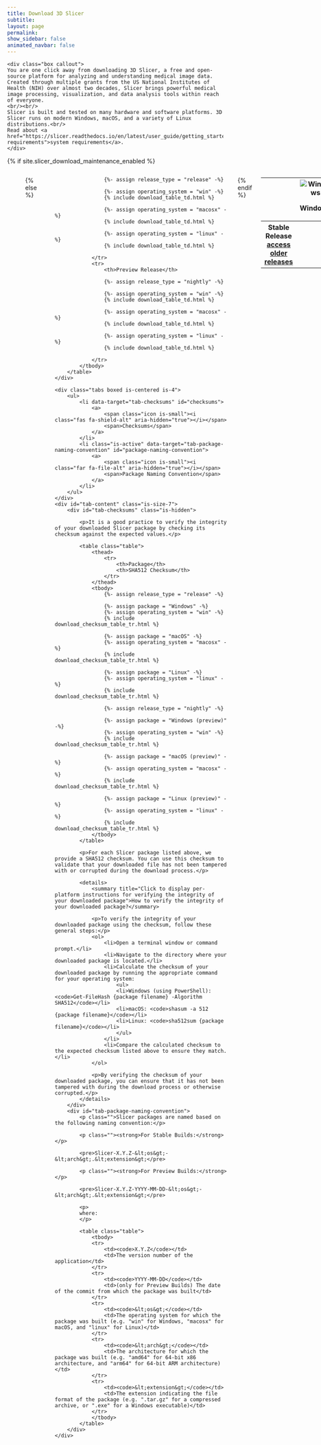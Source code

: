 ```yaml
---
title: Download 3D Slicer
subtitle:
layout: page
permalink:
show_sidebar: false
animated_navbar: false
---
```

<div class="download" markdown="0">

    <div class="box callout">
    You are one click away from downloading 3D Slicer, a free and open-source platform for analyzing and understanding medical image data.
    Created through multiple grants from the US National Institutes of Health (NIH) over almost two decades, Slicer brings powerful medical image processing, visualization, and data analysis tools within reach of everyone.
    <br/><br/>
    Slicer is built and tested on many hardware and software platforms. 3D Slicer runs on modern Windows, macOS, and a variety of Linux distributions.<br/>
    Read about <a href="https://slicer.readthedocs.io/en/latest/user_guide/getting_started.html#system-requirements">system requirements</a>.
    </div>

{% if site.slicer_download_maintenance_enabled %}
    <div class="columns is-mobile is-centered has-text-centered">

      <div class="column is-12">
        <h1 class="title is-2">
          We&rsquo;ll be back very soon! Scheduled maintenance happening on June 27th, 2023.
        </h1>
        <h2 class="subtitle is-4">
          Sorry for the inconvenience but we&rsquo;re performing some maintenance at the moment.
          If you have questions or would like to learn more, see <a href="https://discourse.slicer.org/t/maintenance-of-download-slicer-org-slicer-kitware-com-and-slicer-packages-kitware-com-planned-for-june-27th-2023-2-00pm-to-4-00pm-et/30250">here</a>, otherwise we anticipate the maintenance to last for approximately two hours, from 2:00 PM to 4:00 PM ET on June 27th, 2023.

          In the meantime, explore our <a href="https://slicer.readthedocs.io/">documentation</a> for tips on how to use Slicer or join our <a href="https://discourse.slicer.org/">Forum</a> to connect with other users.
        </h2>
      </div>
    </div>
{% else %}
    <!-- This section contains jinja2 templates intended to be used in https://github.com/Slicer/slicer_download -->
    <div class="columns is-mobile is-centered">
        <table class="installers column is-three-quarters">
            <thead>
                <tr>
                    <th width="200"></th>
                    <th width="225">
                        <img src="assets/img/platforms/windows-logo.svg" alt="Windows">
                        <p>Windows</p>
                    </th>
                    <th width="225">
                        <img src="assets/img/platforms/apple-logo.svg" alt="macOS">
                        <p>macOS</p>
                    </th>
                    <th width="225">
                        <img src="assets/img/platforms/linux-logo.svg" alt="Linux">
                        <p>Linux<br><span class="table-subheader"><a href="https://slicer.readthedocs.io/en/latest/user_guide/getting_started.html#linux" target="_blank" rel="noopener noreferrer">prerequisites</a></span></p>
                    </th>
                </tr>
            </thead>
            <tbody>
                <tr>
                    <th>Stable Release<br /><span class="table-subheader"><a href="https://www.slicer.org/wiki/Documentation/Nightly/FAQ/General#Where_can_I_download_Slicer.3F">access older releases</a></span></th>

                    {%- assign release_type = "release" -%}

                    {%- assign operating_system = "win" -%}
                    {% include download_table_td.html %}

                    {%- assign operating_system = "macosx" -%}
                    {% include download_table_td.html %}

                    {%- assign operating_system = "linux" -%}
                    {% include download_table_td.html %}

                </tr>
                <tr>
                    <th>Preview Release</th>

                    {%- assign release_type = "nightly" -%}

                    {%- assign operating_system = "win" -%}
                    {% include download_table_td.html %}

                    {%- assign operating_system = "macosx" -%}
                    {% include download_table_td.html %}

                    {%- assign operating_system = "linux" -%}
                    {% include download_table_td.html %}

                </tr>
            </tbody>
        </table>
    </div>

    <div class="tabs boxed is-centered is-4">
        <ul>
            <li data-target="tab-checksums" id="checksums">
                <a>
                    <span class="icon is-small"><i class="fas fa-shield-alt" aria-hidden="true"></i></span>
                    <span>Checksums</span>
                </a>
            </li>
            <li class="is-active" data-target="tab-package-naming-convention" id="package-naming-convention">
                <a>
                    <span class="icon is-small"><i class="far fa-file-alt" aria-hidden="true"></i></span>
                    <span>Package Naming Convention</span>
                </a>
            </li>
        </ul>
    </div>
    <div id="tab-content" class="is-size-7">
        <div id="tab-checksums" class="is-hidden">

            <p>It is a good practice to verify the integrity of your downloaded Slicer package by checking its checksum against the expected values.</p>

            <table class="table">
                <thead>
                    <tr>
                        <th>Package</th>
                        <th>SHA512 Checksum</th>
                    </tr>
                </thead>
                <tbody>
                    {%- assign release_type = "release" -%}

                    {%- assign package = "Windows" -%}
                    {%- assign operating_system = "win" -%}
                    {% include download_checksum_table_tr.html %}

                    {%- assign package = "macOS" -%}
                    {%- assign operating_system = "macosx" -%}
                    {% include download_checksum_table_tr.html %}

                    {%- assign package = "Linux" -%}
                    {%- assign operating_system = "linux" -%}
                    {% include download_checksum_table_tr.html %}

                    {%- assign release_type = "nightly" -%}

                    {%- assign package = "Windows (preview)" -%}
                    {%- assign operating_system = "win" -%}
                    {% include download_checksum_table_tr.html %}

                    {%- assign package = "macOS (preview)" -%}
                    {%- assign operating_system = "macosx" -%}
                    {% include download_checksum_table_tr.html %}

                    {%- assign package = "Linux (preview)" -%}
                    {%- assign operating_system = "linux" -%}
                    {% include download_checksum_table_tr.html %}
                </tbody>
            </table>

            <p>For each Slicer package listed above, we provide a SHA512 checksum. You can use this checksum to validate that your downloaded file has not been tampered with or corrupted during the download process.</p>

            <details>
                <summary title="Click to display per-platform instructions for verifying the integrity of your downloaded package">How to verify the integrity of your downloaded package?</summary>

                <p>To verify the integrity of your downloaded package using the checksum, follow these general steps:</p>
                <ol>
                    <li>Open a terminal window or command prompt.</li>
                    <li>Navigate to the directory where your downloaded package is located.</li>
                    <li>Calculate the checksum of your downloaded package by running the appropriate command for your operating system:
                        <ul>
                        <li>Windows (using PowerShell): <code>Get-FileHash {package filename} -Algorithm SHA512</code></li>
                        <li>macOS: <code>shasum -a 512 {package filename}</code></li>
                        <li>Linux: <code>sha512sum {package filename}</code></li>
                        </ul>
                    </li>
                    <li>Compare the calculated checksum to the expected checksum listed above to ensure they match.</li>
                </ol>

                <p>By verifying the checksum of your downloaded package, you can ensure that it has not been tampered with during the download process or otherwise corrupted.</p>
            </details>
        </div>
        <div id="tab-package-naming-convention">
            <p class="">Slicer packages are named based on the following naming convention:</p>

            <p class=""><strong>For Stable Builds:</strong></p>

            <pre>Slicer-X.Y.Z-&lt;os&gt;-&lt;arch&gt;.&lt;extension&gt;</pre>

            <p class=""><strong>For Preview Builds:</strong></p>

            <pre>Slicer-X.Y.Z-YYYY-MM-DD-&lt;os&gt;-&lt;arch&gt;.&lt;extension&gt;</pre>

            <p>
            where:
            </p>

            <table class="table">
                <tbody>
                <tr>
                    <td><code>X.Y.Z</code></td>
                    <td>The version number of the application</td>
                </tr>
                <tr>
                    <td><code>YYYY-MM-DD</code></td>
                    <td>(only for Preview Builds) The date of the commit from which the package was built</td>
                </tr>
                <tr>
                    <td><code>&lt;os&gt;</code></td>
                    <td>The operating system for which the package was built (e.g. "win" for Windows, "macosx" for macOS, and "linux" for Linux)</td>
                </tr>
                <tr>
                    <td><code>&lt;arch&gt;</code></td>
                    <td>The architecture for which the package was built (e.g. "amd64" for 64-bit x86 architecture, and "arm64" for 64-bit ARM architecture)</td>
                </tr>
                <tr>
                    <td><code>&lt;extension&gt;</code></td>
                    <td>The extension indicating the file format of the package (e.g. ".tar.gz" for a compressed archive, or ".exe" for a Windows executable)</td>
                </tr>
                </tbody>
            </table>
        </div>
    </div>
{% endif %}
</div>
